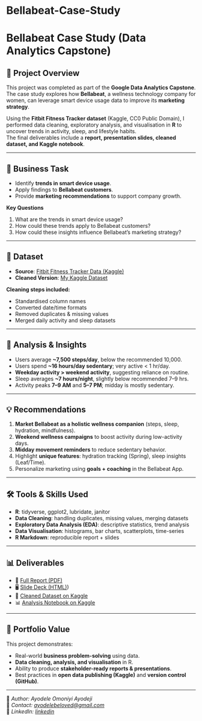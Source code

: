 # Bellabeat-Case-Study

# Bellabeat Case Study (Data Analytics Capstone)

## 📌 Project Overview
This project was completed as part of the **Google Data Analytics Capstone**.  
The case study explores how **Bellabeat**, a wellness technology company for women, can leverage smart device usage data to improve its **marketing strategy**.  

Using the **Fitbit Fitness Tracker dataset** (Kaggle, CC0 Public Domain), I performed data cleaning, exploratory analysis, and visualisation in **R** to uncover trends in activity, sleep, and lifestyle habits.  
The final deliverables include a **report, presentation slides, cleaned dataset, and Kaggle notebook**.

---

## 🎯 Business Task
- Identify **trends in smart device usage**.  
- Apply findings to **Bellabeat customers**.  
- Provide **marketing recommendations** to support company growth.  

**Key Questions**  
1. What are the trends in smart device usage?  
2. How could these trends apply to Bellabeat customers?  
3. How could these insights influence Bellabeat’s marketing strategy?  

---

## 📂 Dataset
- **Source**: [Fitbit Fitness Tracker Data (Kaggle)](https://www.kaggle.com/datasets/arashnic/fitbit)  
- **Cleaned Version**: [My Kaggle Dataset](https://www.kaggle.com/datasets/beloved19/cleaned-fitbit-act-and-sleep-data-bellabeat-case-st) 

**Cleaning steps included:**  
- Standardised column names  
- Converted date/time formats  
- Removed duplicates & missing values  
- Merged daily activity and sleep datasets  

---

## 🔎 Analysis & Insights
- Users average **~7,500 steps/day**, below the recommended 10,000.  
- Users spend **~16 hours/day sedentary**; very active < 1 hr/day.  
- **Weekday activity > weekend activity**, suggesting reliance on routine.  
- Sleep averages **~7 hours/night**, slightly below recommended 7–9 hrs.  
- Activity peaks **7–9 AM** and **5–7 PM**; midday is mostly sedentary.  

---

## 💡 Recommendations
1. **Market Bellabeat as a holistic wellness companion** (steps, sleep, hydration, mindfulness).  
2. **Weekend wellness campaigns** to boost activity during low-activity days.  
3. **Midday movement reminders** to reduce sedentary behavior.  
4. Highlight **unique features**: hydration tracking (Spring), sleep insights (Leaf/Time).  
5. Personalize marketing using **goals + coaching** in the Bellabeat App.  

---

## 🛠️ Tools & Skills Used
- **R**: tidyverse, ggplot2, lubridate, janitor  
- **Data Cleaning**: handling duplicates, missing values, merging datasets  
- **Exploratory Data Analysis (EDA)**: descriptive statistics, trend analysis  
- **Data Visualisation**: histograms, bar charts, scatterplots, time-series  
- **R Markdown**: reproducible report + slides  

---

## 📊 Deliverables
- 📄 [Full Report (PDF)](https://github.com/Beloved31/bellabeat-case-study/blob/main/Bellabeat%20Presentation.pptx) 
- 🖥️ [Slide Deck (HTML)](https://github.com/Beloved31/bellabeat-case-study/blob/main/Bellabeat%20Project.pdf))  
- 📂 [Cleaned Dataset on Kaggle](https://www.kaggle.com/yourusername/bellabeat-fitbit-cleaned)  
- 📊 [Analysis Notebook on Kaggle](https://www.kaggle.com/code/beloved19/bellabeat-case-study-data-analytics-capstone) 

---

## 🚀 Portfolio Value
This project demonstrates:  
- Real-world **business problem-solving** using data.  
- **Data cleaning, analysis, and visualisation** in R.  
- Ability to produce **stakeholder-ready reports & presentations**.  
- Best practices in **open data publishing (Kaggle)** and **version control (GitHub)**.  

---

👤 *Author: Ayodele Omoniyi Ayodeji*  
📧 *Contact: ayodelebeloved@gmail.com*  
🔗 *LinkedIn: [linkedin](https://www.linkedin.com/in/omoniyi-ayodele-aa3112223/)*  

